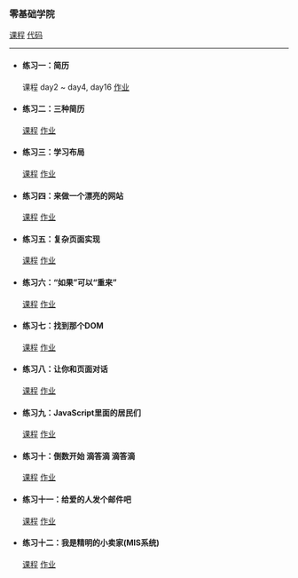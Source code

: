 
### 零基础学院

<a href="http://ife.baidu.com/college/detail/id/5" target="_blank">课程</a> [代码](https://github.com/xclazy/2018IFE/tree/master/basis)

---------------

* #### 练习一：简历

    课程 day2 ~ day4, day16 <a href="https://xclazy.github.io/2018IFE/basis/1/index.html" target="_blank">作业</a>


* #### 练习二：三种简历

    <a href="http://ife.baidu.com/course/detail/id/40" target="_blank">课程</a> <a href="https://xclazy.github.io/2018IFE/basis/2/resume.html" target="_blank">作业</a>

* #### 练习三：学习布局

    <a href="http://ife.baidu.com/course/detail/id/42" target="_blank">课程</a> <a href="https://xclazy.github.io/2018IFE/basis/3/" target="_blank">作业</a>
    
* #### 练习四：来做一个漂亮的网站

    <a href="http://ife.baidu.com/course/detail/id/43" target="_blank">课程</a> <a href="https://xclazy.github.io/2018IFE/basis/4/" target="_blank">作业</a>
    
* #### 练习五：复杂页面实现

    <a href="http://ife.baidu.com/course/detail/id/44" target="_blank">课程</a> <a href="https://xclazy.github.io/2018IFE/basis/5/" target="_blank">作业</a>
    
* #### 练习六：“如果”可以“重来”

    <a href="http://ife.baidu.com/course/detail/id/46" target="_blank">课程</a> <a href="https://xclazy.github.io/2018IFE/basis/6/" target="_blank">作业</a>
    
* #### 练习七：找到那个DOM

    <a href="http://ife.baidu.com/course/detail/id/47" target="_blank">课程</a> <a href="https://xclazy.github.io/2018IFE/basis/7/" target="_blank">作业</a>
    
* #### 练习八：让你和页面对话

    <a href="http://ife.baidu.com/course/detail/id/49" target="_blank">课程</a> <a href="https://xclazy.github.io/2018IFE/basis/8/" target="_blank">作业</a>
    
* #### 练习九：JavaScript里面的居民们

    <a href="http://ife.baidu.com/course/detail/id/50" target="_blank">课程</a> <a href="https://xclazy.github.io/2018IFE/basis/9/" target="_blank">作业</a>
    
* #### 练习十：倒数开始 滴答滴 滴答滴

    <a href="http://ife.baidu.com/course/detail/id/51" target="_blank">课程</a> <a href="https://xclazy.github.io/2018IFE/basis/10/" target="_blank">作业</a>
    
* #### 练习十一：给爱的人发个邮件吧

    <a href="http://ife.baidu.com/course/detail/id/52" target="_blank">课程</a> <a href="https://xclazy.github.io/2018IFE/basis/11/" target="_blank">作业</a>
    
* #### 练习十二：我是精明的小卖家(MIS系统)

    <a href="http://ife.baidu.com/course/detail/id/53" target="_blank">课程</a> <a href="https://xclazy.github.io/2018IFE/basis/12-mis/dist/index.html" target="_blank">作业</a>